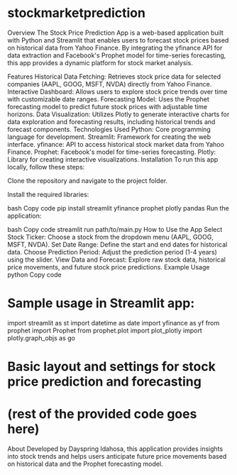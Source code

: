 # stockmarketprediction
Overview
The Stock Price Prediction App is a web-based application built with Python and Streamlit that enables users to forecast stock prices based on historical data from Yahoo Finance. By integrating the yfinance API for data extraction and Facebook's Prophet model for time-series forecasting, this app provides a dynamic platform for stock market analysis.

Features
Historical Data Fetching: Retrieves stock price data for selected companies (AAPL, GOOG, MSFT, NVDA) directly from Yahoo Finance.
Interactive Dashboard: Allows users to explore stock price trends over time with customizable date ranges.
Forecasting Model: Uses the Prophet forecasting model to predict future stock prices with adjustable time horizons.
Data Visualization: Utilizes Plotly to generate interactive charts for data exploration and forecasting results, including historical trends and forecast components.
Technologies Used
Python: Core programming language for development.
Streamlit: Framework for creating the web interface.
yfinance: API to access historical stock market data from Yahoo Finance.
Prophet: Facebook's model for time-series forecasting.
Plotly: Library for creating interactive visualizations.
Installation
To run this app locally, follow these steps:

Clone the repository and navigate to the project folder.

Install the required libraries:

bash
Copy code
pip install streamlit yfinance prophet plotly pandas
Run the application:

bash
Copy code
streamlit run path/to/main.py
How to Use the App
Select Stock Ticker: Choose a stock from the dropdown menu (AAPL, GOOG, MSFT, NVDA).
Set Date Range: Define the start and end dates for historical data.
Choose Prediction Period: Adjust the prediction period (1-4 years) using the slider.
View Data and Forecast: Explore raw stock data, historical price movements, and future stock price predictions.
Example Usage
python
Copy code
# Sample usage in Streamlit app:
import streamlit as st
import datetime as date
import yfinance as yf
from prophet import Prophet
from prophet.plot import plot_plotly
import plotly.graph_objs as go

# Basic layout and settings for stock price prediction and forecasting
# (rest of the provided code goes here)
About
Developed by Dayspring Idahosa, this application provides insights into stock trends and helps users anticipate future price movements based on historical data and the Prophet forecasting model.






